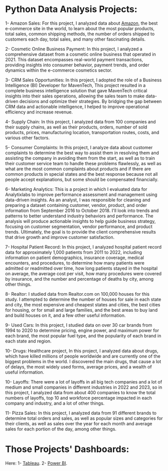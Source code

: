 # Python Data Analysis Projects:
1- Amazon Sales: For this project, I analyzed data about [Amazon](https://www.amazon.com/), the best e-commerce site in the world, to learn about the most popular products, total sales, common shipping methods, the number of orders shipped to customers each day, total sales, and many other fascinating details.
<br />

2- Cosmetic Online Business Payment:
In this project, I analyzed a comprehensive dataset from a cosmetic online business that operated in 2021. This dataset encompasses real-world payment transactions, providing insights into consumer behavior, payment trends, and order dynamics within the e-commerce cosmetics sector.
<br />

3- CRM Sales Opportunities: In this project, I adopted the role of a Business Intelligence (BI) Developer for MavenTech, This project resulted in a complete business intelligence solution that gave MavenTech critical insights into their sales operations, allowing the sales team to make data-driven decisions and optimize their strategies. By bridging the gap between CRM data and actionable intelligence, I helped to improve operational efficiency and increase revenue.
<br />

4- Supply Chain: In this project, I analyzed data from 100 companies and their supply chains, as well as their products, orders, number of sold products, prices, manufacturing location, transportation routes, costs, and various other factors. 
<br />

5- Consumer Complaints: In this project, I analyze data about customer complaints to determine the best way to assist them in resolving them and assisting the company in avoiding them from the start, as well as to train their customer service team to handle these problems flawlessly, as well as what are the most common complaints about products and if there are common products in special states and the best response because not all people accept explanations, but some should be compensated financially. 
<br />

6- Marketing Analytics: This is a project in which I evaluated data for Analytixlabs to improve performance assessment and management using data-driven insights. As an analyst, I was responsible for cleaning and preparing a dataset containing customer, vendor, product, and order information from September 2016 to October 2018. I'll look into trends and patterns to better understand industry behaviors and performance. The analysis will produce actionable insights to help guide business strategy, focusing on customer segmentation, vendor performance, and product trends. Ultimately, the goal is to provide the client comprehensive results that drive growth and improve customer satisfaction.
<br />

7- Hospital Patient Record: In this project, I analyzed hospital patient record data for approximately 1,000 patients from 2011 to 2022, including information on patient demographics, insurance coverage, medical encounters, and procedures, to determine how many patients were admitted or readmitted over time, how long patients stayed in the hospital on average, the average cost per visit, how many procedures were covered by insurance, and the number and percentage of deaths by city, among other things.

8- Realtor: I studied data from Realtor.com on 100,000 houses for this study. I attempted to determine the number of houses for sale in each state and city, the most expensive and cheapest states and cities, the best cities for housing, or for small and large families, and the best areas to buy land and build houses on it, and a few other useful information.
<br />

9- Used Cars: In this project, I studied data on over 30 car brands from 1994 to 2020 to determine pricing, engine power, and maximum power for each brand, the most popular fuel type, and the popularity of each brand in each state and region.
<br />

10- Drugs: Healthcare project, In this project, I analyzed data about drugs, which have killed millions of people worldwide and are currently one of the biggest problems in the world. I discovered the main drugs, that cause a lot of delays, the most widely used forms, average prices, and a wealth of useful information. 
<br />

10- Layoffs: There were a lot of layoffs in all big tech companies and a lot of medium and small companies in different industries in 2022 and 2023, so in this project, I analyzed data from about 400 companies to know the total numbers of layoffs, top 10 and workforce percentage impacted in each company and industry, and a lot of other things.
<br />

11- Pizza Sales: In this project, I analyzed data from 91 different brands to determine total orders and sales, as well as popular sizes and categories for their clients, as well as sales over the year for each month and average sales for each portion of the day, among other things. 
<br />


# Those Projects' Dashboards: 
Here: 
1- [Tableau](https://public.tableau.com/app/profile/yasser.alansary#!/).
2- [Power BI](https://mavenanalytics.io/profile/Yasser-Alansary/178850585).
